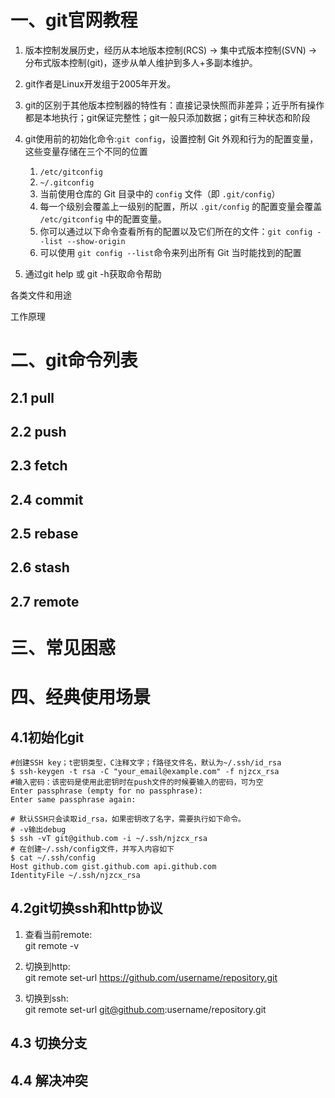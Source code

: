 # 一、git官网教程

1. 版本控制发展历史，经历从本地版本控制(RCS) -> 集中式版本控制(SVN) -> 分布式版本控制(git)，逐步从单人维护到多人+多副本维护。

2. git作者是Linux开发组于2005年开发。
3. git的区别于其他版本控制器的特性有：直接记录快照而非差异；近乎所有操作都是本地执行；git保证完整性；git一般只添加数据；git有三种状态和阶段
4. git使用前的初始化命令:`git config`，设置控制 Git 外观和行为的配置变量，这些变量存储在三个不同的位置
   1. `/etc/gitconfig`
   2. `~/.gitconfig`
   3. 当前使用仓库的 Git 目录中的 `config` 文件（即 `.git/config`）
   4. 每一个级别会覆盖上一级别的配置，所以 `.git/config` 的配置变量会覆盖 `/etc/gitconfig` 中的配置变量。
   5. 你可以通过以下命令查看所有的配置以及它们所在的文件：`git config --list --show-origin`
   6. 可以使用 `git config --list`命令来列出所有 Git 当时能找到的配置
5. 通过git help <verb>或 git <verb> -h获取命令帮助

各类文件和用途

工作原理

# 二、git命令列表
## 2.1 pull
## 2.2 push
## 2.3 fetch
## 2.4 commit
## 2.5 rebase
## 2.6 stash
## 2.7 remote
# 三、常见困惑
# 四、经典使用场景
## 4.1初始化git
```shell
#创建SSH key；t密钥类型，C注释文字；f路径文件名，默认为~/.ssh/id_rsa
$ ssh-keygen -t rsa -C "your_email@example.com" -f njzcx_rsa
#输入密码：该密码是使用此密钥时在push文件的时候要输入的密码，可为空
Enter passphrase (empty for no passphrase): 
Enter same passphrase again:

# 默认SSH只会读取id_rsa，如果密钥改了名字，需要执行如下命令。
# -v输出debug
$ ssh -vT git@github.com -i ~/.ssh/njzcx_rsa
# 在创建~/.ssh/config文件，并写入内容如下
$ cat ~/.ssh/config
Host github.com gist.github.com api.github.com
IdentityFile ~/.ssh/njzcx_rsa
```
## 4.2git切换ssh和http协议
1. 查看当前remote: <br>
git remote -v

2. 切换到http: <br>
git remote set-url https://github.com/username/repository.git

3. 切换到ssh: <br>
git remote set-url git@github.com:username/repository.git
## 4.3 切换分支
## 4.4 解决冲突

